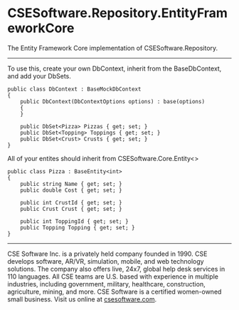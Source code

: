 # CSESoftware.Repository.EntityFrameworkCore

The Entity Framework Core implementation  of CSESoftware.Repository.

---

To use this, create your own DbContext, inherit from the BaseDbContext, and add your DbSets.
```
public class DbContext : BaseMockDbContext
{
 	public DbContext(DbContextOptions options) : base(options)
	{
	}

	public DbSet<Pizza> Pizzas { get; set; }
	public DbSet<Topping> Toppings { get; set; }
	public DbSet<Crust> Crusts { get; set; }
}
```

All of your entites should inherit from CSESoftware.Core.Entity<>
```
public class Pizza : BaseEntity<int>
{
	public string Name { get; set; }
	public double Cost { get; set; }

	public int CrustId { get; set; }
	public Crust Crust { get; set; }

	public int ToppingId { get; set; }
	public Topping Topping { get; set; }
}
```

---

CSE Software Inc. is a privately held company founded in 1990. CSE develops software, AR/VR, simulation, mobile, and web technology solutions. The company also offers live, 24x7, global help desk services in 110 languages. All CSE teams are U.S. based with experience in multiple industries, including government, military, healthcare, construction, agriculture, mining, and more. CSE Software is a certified women-owned small business. Visit us online at [csesoftware.com](csesoftware.com).
